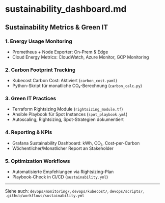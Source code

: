 # sustainability_dashboard.md

## Sustainability Metrics & Green IT

### 1. Energy Usage Monitoring
- Prometheus + Node Exporter: On-Prem & Edge
- Cloud Energy Metrics: CloudWatch, Azure Monitor, GCP Monitoring

### 2. Carbon Footprint Tracking
- Kubecost Carbon Cost: Aktiviert (`carbon_cost.yaml`)
- Python-Skript für monatliche CO₂-Berechnung (`carbon_calc.py`)

### 3. Green IT Practices
- Terraform Rightsizing Module (`rightsizing_module.tf`)
- Ansible Playbook für Spot Instances (`spot_playbook.yml`)
- Autoscaling, Rightsizing, Spot-Strategien dokumentiert

### 4. Reporting & KPIs
- Grafana Sustainability Dashboard: kWh, CO₂, Cost-per-Carbon
- Wöchentlicher/Monatlicher Report an Stakeholder

### 5. Optimization Workflows
- Automatisierte Empfehlungen via Rightsizing-Plan
- Playbook-Check in CI/CD (`sustainability.yml`)

---

Siehe auch: `devops/monitoring/`, `devops/kubecost/`, `devops/scripts/`, `.github/workflows/sustainability.yml`
